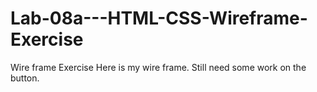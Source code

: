 # Lab-08a---HTML-CSS-Wireframe-Exercise
Wire frame Exercise 
Here is my wire frame. Still need some work on the button.

